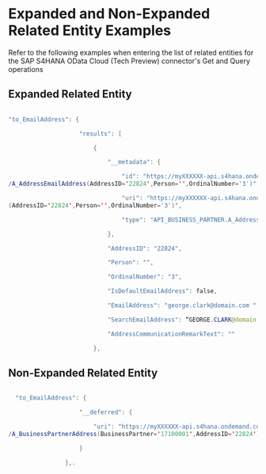 # Expanded and Non-Expanded Related Entity Examples

<head>
  <meta name="guidename" content="Integration"/>
  <meta name="context" content="GUID-31d64890-0768-4297-a8c8-9ae004456de7"/>
</head>


Refer to the following examples when entering the list of related entities for the SAP S4HANA OData Cloud \(Tech Preview\) connector's Get and Query operations

## Expanded Related Entity

```java

"to_EmailAddress": { 

                    "results": [ 

                        { 

                            "__metadata": { 

                                "id": "https://myXXXXXX-api.s4hana.ondemand.com:443/sap/opu/odata/sap/API_BUSINESS_PARTNER
/A_AddressEmailAddress(AddressID='22824',Person='',OrdinalNumber='3')", 

                                "uri": "https://myXXXXXX-api.s4hana.ondemand.com:443/sap/opu/odata/sap/API_BUSINESS_PARTNER/A_AddressEmailAddress
(AddressID='22824',Person='',OrdinalNumber='3')", 

                                "type": "API_BUSINESS_PARTNER.A_AddressEmailAddressType" 

                            }, 

                            "AddressID": "22824", 

                            "Person": "", 

                            "OrdinalNumber": "3", 

                            "IsDefaultEmailAddress": false, 

                            "EmailAddress": "george.clark@domain.com ", 

                            "SearchEmailAddress": “GEORGE.CLARK@domain ", 

                            "AddressCommunicationRemarkText": "" 

                        }, 
```

## Non-Expanded Related Entity

```java

  "to_EmailAddress": { 

                    "__deferred": { 

                        "uri": "https://myXXXXXX-api.s4hana.ondemand.com:443/sap/opu/odata/sap/API_BUSINESS_PARTNER
/A_BusinessPartnerAddress(BusinessPartner='17100001',AddressID='22824')/to_EmailAddress" 

                    } 

                },.  
```